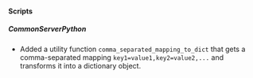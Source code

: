 
#### Scripts

##### CommonServerPython

- Added a utility function `comma_separated_mapping_to_dict` that gets a comma-separated mapping `key1=value1,key2=value2,...` and transforms it into a dictionary object.
